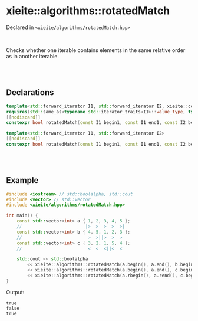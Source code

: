 # xieite::algorithms::rotatedMatch
Declared in `<xieite/algorithms/rotatedMatch.hpp>`

<br/>

Checks whether one iterable contains elements in the same relative order as in another iterable.

<br/><br/>

## Declarations
```cpp
template<std::forward_iterator I1, std::forward_iterator I2, xieite::concepts::Comparator<typename std::iterator_traits<I1>::value_type> F>
requires(std::same_as<typename std::iterator_traits<I1>::value_type, typename std::iterator_traits<I2>::value_type>)
[[nodiscard]]
constexpr bool rotatedMatch(const I1 begin1, const I1 end1, const I2 begin2, const I2 end2, F&& comparator) noexcept;
```
```cpp
template<std::forward_iterator I1, std::forward_iterator I2>
[[nodiscard]]
constexpr bool rotatedMatch(const I1 begin1, const I1 end1, const I2 begin2, const I2 end2) noexcept;
```

<br/><br/>

## Example
```cpp
#include <iostream> // std::boolalpha, std::cout
#include <vector> // std::vector
#include <xieite/algorithms/rotatedMatch.hpp>

int main() {
	const std::vector<int> a { 1, 2, 3, 4, 5 };
	//                        |>  >  >  >  >|
	const std::vector<int> b { 4, 5, 1, 2, 3 };
	//                         >  >||>  >  >
	const std::vector<int> c { 3, 2, 1, 5, 4 };
	//                         <  <  <||<  <

	std::cout << std::boolalpha
		<< xieite::algorithms::rotatedMatch(a.begin(), a.end(), b.begin(), b.end()) << '\n'
		<< xieite::algorithms::rotatedMatch(a.begin(), a.end(), c.begin(), c.end()) << '\n'
		<< xieite::algorithms::rotatedMatch(a.rbegin(), a.rend(), c.begin(), c.end()) << '\n';
}
```
Output:
```
true
false
true
```
